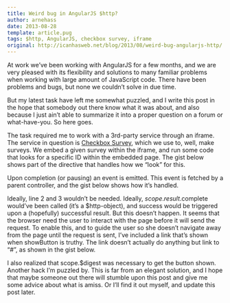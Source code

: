 ```yaml
---
title: Weird bug in AngularJS $http?
author: arnehass
date: 2013-08-28
template: article.pug
tags: $http, AngularJS, checkbox survey, iframe
original: http://icanhasweb.net/blog/2013/08/weird-bug-angularjs-http/
---
```


At work we’ve been working with AngularJS for a few months, and we are very pleased with its flexibility and solutions to many familiar problems when working with large amount of JavaScript code. There have been problems and bugs, but none we couldn’t solve in due time.

But my latest task have left me somewhat puzzled, and I write this post in the hope that somebody out there know what it was about, and also because I just ain’t able to summarize it into a proper question on a forum or what-have-you. So here goes.

<span class="more"></span>

The task required me to work with a 3rd-party service through an iframe. The service in question is [Checkbox Survey](http://www.checkbox.com/), which we use to, well, make surveys. We embed a given survey within the iframe, and run some code that looks for a specific ID within the embedded page. The gist below shows part of the directive that handles how we “look” for this.

<script src="https://gist.github.com/megoth/6366513.js"></script>

Upon completion (or pausing) an event is emitted. This event is fetched by a parent controller, and the gist below shows how it’s handled.

<script src="https://gist.github.com/megoth/6366615.js"></script>

Ideally, line 2 and 3 wouldn’t be needed. Ideally, $scope.result.$complete would’ve been called (it’s a $http-object), and success would be triggered upon a (hopefully) successful result. But this doesn’t happen. It seems that the browser need the user to interact with the page before it will send the request. To enable this, and to guide the user so she doesn’t navigate away from the page until the request is sent, I’ve included a link that’s shown when showButton is truthy. The link doesn’t actually do anything but link to “#”, as shown in the gist below.

<script src="https://gist.github.com/megoth/6366696.js"></script>


I also realized that scope.$digest was necessary to get the button shown. Another hack I’m puzzled by. This is far from an elegant solution, and I hope that maybe someone out there will stumble upon this post and give me some advice about what is amiss. Or I’ll find it out myself, and update this post later.
